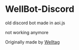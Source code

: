 # WellBot-Discord

old discord bot made in aoi.js

not working anymore

Originally made by [Welltag](https://github.com/welltag2)
